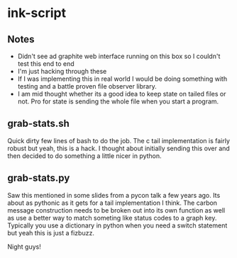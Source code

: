 ink-script
==========

## Notes
* Didn't see ad graphite web interface running on this box so I couldn't test this end to end
* I'm just hacking through these
* If I was implementing this in real world I would be doing something with testing and a battle proven file observer library. 
* I am mid thought whether its a good idea to keep state on tailed files or not. Pro for state is sending the whole file when you start a program.

## grab-stats.sh
Quick dirty few lines of bash to do the job. The c tail implementation is fairly robust but yeah, this is a hack. I thought about initially sending this over and then decided to do something a little nicer in python.

## grab-stats.py
Saw this mentioned in some slides from a pycon talk a few years ago. Its about as pythonic as it gets for a tail implementation I think. The carbon message construction needs to be broken out into its own function as well as use a better way to match someting like status codes to a graph key. Typically you use a dictionary in python when you need a switch statement but yeah this is just a fizbuzz.

Night guys!
